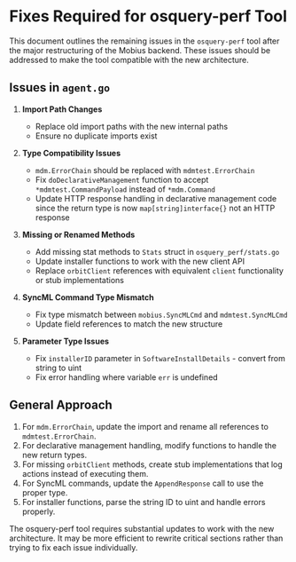 # Fixes Required for osquery-perf Tool

This document outlines the remaining issues in the `osquery-perf` tool after the major restructuring of the Mobius backend. These issues should be addressed to make the tool compatible with the new architecture.

## Issues in `agent.go`

1. **Import Path Changes**
   - Replace old import paths with the new internal paths
   - Ensure no duplicate imports exist

2. **Type Compatibility Issues**
   - `mdm.ErrorChain` should be replaced with `mdmtest.ErrorChain`
   - Fix `doDeclarativeManagement` function to accept `*mdmtest.CommandPayload` instead of `*mdm.Command`
   - Update HTTP response handling in declarative management code since the return type is now `map[string]interface{}` not an HTTP response

3. **Missing or Renamed Methods**
   - Add missing stat methods to `Stats` struct in `osquery_perf/stats.go`
   - Update installer functions to work with the new client API
   - Replace `orbitClient` references with equivalent `client` functionality or stub implementations

4. **SyncML Command Type Mismatch**
   - Fix type mismatch between `mobius.SyncMLCmd` and `mdmtest.SyncMLCmd`
   - Update field references to match the new structure

5. **Parameter Type Issues**
   - Fix `installerID` parameter in `SoftwareInstallDetails` - convert from string to uint
   - Fix error handling where variable `err` is undefined

## General Approach

1. For `mdm.ErrorChain`, update the import and rename all references to `mdmtest.ErrorChain`.
2. For declarative management handling, modify functions to handle the new return types.
3. For missing `orbitClient` methods, create stub implementations that log actions instead of executing them.
4. For SyncML commands, update the `AppendResponse` call to use the proper type.
5. For installer functions, parse the string ID to uint and handle errors properly.

The osquery-perf tool requires substantial updates to work with the new architecture. It may be more efficient to rewrite critical sections rather than trying to fix each issue individually.
